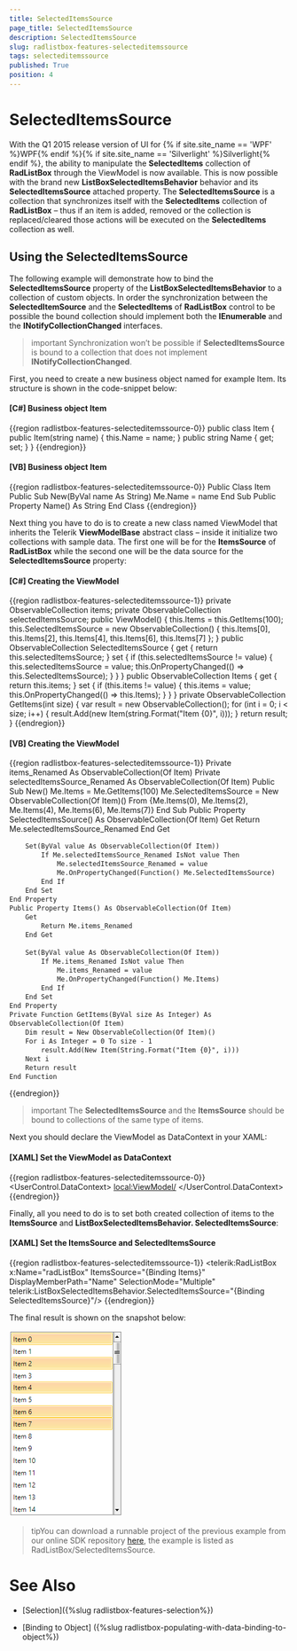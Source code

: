 ```yaml
---
title: SelectedItemsSource
page_title: SelectedItemsSource
description: SelectedItemsSource
slug: radlistbox-features-selecteditemssource
tags: selecteditemssource
published: True
position: 4
---
```


# SelectedItemsSource

With the Q1 2015 release version of UI for {% if site.site_name == 'WPF' %}WPF{% endif %}{% if site.site_name == 'Silverlight' %}Silverlight{% endif %}, the ability to manipulate the __SelectedItems__ collection of __RadListBox__ through the ViewModel is now available. This is now possible with the brand new __ListBoxSelectedItemsBehavior__ behavior and its __SelectedItemsSource__ attached property. The __SelectedItemsSource__ is a collection that synchronizes itself with the __SelectedItems__ collection of __RadListBox__ – thus if an item is added, removed or the collection is replaced/cleared those actions will be executed on the __SelectedItems__ collection as well.

## Using the SelectedItemsSource

The following example will demonstrate how to bind the __SelectedItemsSource__ property of the __ListBoxSelectedItemsBehavior__ to a collection of custom objects. In order the synchronization between the __SelectedItemSource__ and the __SelectedItems__ of __RadListBox__ control to be possible the bound collection should implement both the __IEnumerable__ and the __INotifyCollectionChanged__ interfaces.

>important Synchronization won’t be possible if __SelectedItemsSource__ is bound to a collection that does not implement __INotifyCollectionChanged__.

First, you need to create a new business object named for example Item. Its structure is shown in the code-snippet below:

#### __[C#]  Business object Item__

{{region radlistbox-features-selecteditemssource-0}}
	public class Item
	{
		public Item(string name)
		{
			this.Name = name;
		}
		public string Name { get; set; }
	}
{{endregion}}

#### __[VB]  Business object Item__

{{region radlistbox-features-selecteditemssource-0}}
	Public Class Item
		Public Sub New(ByVal name As String)
			Me.Name = name
		End Sub
		Public Property Name() As String
	End Class
{{endregion}}

Next thing you have to do is to create a new class named ViewModel that inherits the Telerik __ViewModelBase__ abstract class – inside it initialize two collections with sample data. The first one will be for the __ItemsSource__ of __RadListBox__ while the second one will be the data source for the __SelectedItemsSource__ property:

#### __[C#]  Creating the ViewModel__

{{region radlistbox-features-selecteditemssource-1}}
	private ObservableCollection<Item> items;
	private ObservableCollection<Item> selectedItemsSource;
	public ViewModel()
	{
		this.Items = this.GetItems(100);
		this.SelectedItemsSource = new ObservableCollection<Item>() { this.Items[0], this.Items[2], this.Items[4], this.Items[6], this.Items[7] }; 
	}
	public ObservableCollection<Item> SelectedItemsSource
	{
		get
		{
			return this.selectedItemsSource;
		}
		set
		{
			if (this.selectedItemsSource != value)
			{
				this.selectedItemsSource = value;
				this.OnPropertyChanged(() => this.SelectedItemsSource);
			}
		}
	}
	public ObservableCollection<Item> Items
	{
		get
		{
			return this.items;
		}
		set
		{
			if (this.items != value)
			{
				this.items = value;
				this.OnPropertyChanged(() => this.Items);
			}
		}
	}
	private ObservableCollection<Item> GetItems(int size)
	{
		var result = new ObservableCollection<Item>();
		for (int i = 0; i < size; i++)
		{
			result.Add(new Item(string.Format("Item {0}", i)));
		}
		return result;
	}
{{endregion}}

#### __[VB]  Creating the ViewModel__

{{region radlistbox-features-selecteditemssource-1}}
	Private items_Renamed As ObservableCollection(Of Item)
	Private selectedItemsSource_Renamed As ObservableCollection(Of Item)
	Public Sub New()
			Me.Items = Me.GetItems(100)
			Me.SelectedItemsSource = New ObservableCollection(Of Item)() From {Me.Items(0), Me.Items(2), Me.Items(4), Me.Items(6), Me.Items(7)}
	End Sub
	Public Property SelectedItemsSource() As ObservableCollection(Of Item)
		Get
			Return Me.selectedItemsSource_Renamed
		End Get

		Set(ByVal value As ObservableCollection(Of Item))
			If Me.selectedItemsSource_Renamed IsNot value Then
				Me.selectedItemsSource_Renamed = value
				Me.OnPropertyChanged(Function() Me.SelectedItemsSource)
			End If
		End Set
	End Property
	Public Property Items() As ObservableCollection(Of Item)
		Get
			Return Me.items_Renamed
		End Get

		Set(ByVal value As ObservableCollection(Of Item))
			If Me.items_Renamed IsNot value Then
				Me.items_Renamed = value
				Me.OnPropertyChanged(Function() Me.Items)
			End If
		End Set
	End Property
	Private Function GetItems(ByVal size As Integer) As ObservableCollection(Of Item)
		Dim result = New ObservableCollection(Of Item)()
		For i As Integer = 0 To size - 1
			result.Add(New Item(String.Format("Item {0}", i)))
		Next i
		Return result
	End Function
{{endregion}}

>important The __SelectedItemsSource__ and the __ItemsSource__ should be bound to collections of the same type of items.

Next you should declare the ViewModel as DataContext in your XAML:

#### __[XAML]  Set the ViewModel as DataContext__

{{region radlistbox-features-selecteditemssource-0}}
	<UserControl.DataContext>
        <local:ViewModel/>
	</UserControl.DataContext>
{{endregion}}

Finally, all you need to do is to set both created collection of items to the __ItemsSource__ and __ListBoxSelectedItemsBehavior. SelectedItemsSource__:

#### __[XAML]  Set the ItemsSource and SelectedItemsSource__

{{region radlistbox-features-selecteditemssource-1}}
	<telerik:RadListBox x:Name="radListBox" ItemsSource="{Binding Items}"
                        DisplayMemberPath="Name"
                        SelectionMode="Multiple"
                        telerik:ListBoxSelectedItemsBehavior.SelectedItemsSource="{Binding SelectedItemsSource}"/>
{{endregion}}

The final result is shown on the snapshot below:

![radlistbox-features-selecteditemssource-1](images/radlistbox_features_selecteditemssource_01.png)

>tipYou can download a runnable project of the previous example from our online SDK repository [here](https://github.com/telerik/xaml-sdk), the example is listed as RadListBox/SelectedItemsSource.

# See Also

* [Selection]({%slug radlistbox-features-selection%})

* [Binding to Object] ({%slug radlistbox-populating-with-data-binding-to-object%})